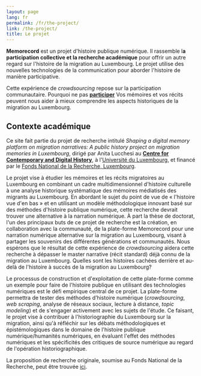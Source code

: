 ```yaml
---
layout: page
lang: fr
permalink: /fr/the-project/
link: /the-project/
title: Le projet
---
```


**Memorecord** est un projet d'histoire publique numérique. Il rassemble l**a participation collective et la recherche académique** pour offrir un autre regard sur l'histoire de la migration au Luxembourg. Le projet utilise des nouvelles technologies de la communication pour aborder l'histoire de manière participative.



<!-- more -->

Cette expérience de *crowdsourcing* repose sur la participation communautaire. Pourquoi ne pas [**participer**](https://memorecord.uni.lu/fr/take-part/) Vos mémoires et vos récits peuvent nous aider à mieux comprendre les aspects historiques de la migration au Luxembourg.


## **Contexte académique**

Ce site fait partie du projet de recherche intitulé *Shaping a digital memory platform on migration narratives: A public history project on migration memories in Luxembourg*, dirigé par Anita Lucchesi au [**Centre for Contemporary and Digital History**](https://www.c2dh.uni.lu/), à l'[Université du Luxembourg](https://www.uni.lu/), et financé par le [Fonds National de la Recherche, Luxembourg](https://www.fnr.lu).

Le projet vise à étudier les mémoires et les récits migratoires au Luxembourg en combinant un cadre multidimensionnel d'histoire culturelle à une analyse historique systématique des mémoires médiatisés des migrants au Luxembourg. En abordant le sujet du point de vue de « l'histoire vue d'en bas » et en utilisant un modèle méthodologique innovant basé sur des méthodes d'histoire publique numérique, cette recherche devrait trouver une alternative à la narration numérique. À part la thèse de doctorat, l'un des principaux buts de ce projet de recherche est la création, en collaboration avec la communauté, de la plate-forme Memorecord pour une narration numérique alternative sur la migration au Luxembourg, visant à partager les souvenirs des différentes générations et communautés. Nous espérons que le résultat de cette expérience de *crowdsourcing* aidera cette recherche à dépasser le master narrative (récit standard) déjà connu de la migration au Luxembourg. Quelles sont les histoires cachées derrière et au-delà  de l'histoire à succès de la migration au Luxembourg?

Le processus de construction et d'exploitation de cette plate-forme comme un exemple pour faire de l'histoire publique en utilisant des technologies numériques est le défi empirique central de ce projet. La plate-forme permettra de tester des méthodes d’histoire numérique (*crowdsourcing*, *web scraping*, analyse de réseaux sociaux, lecture à distance, *topic modeling*) et de s'engager activement avec les sujets de l'étude. Ce faisant, le projet vise à contribuer à l'historiographie du Luxembourg sur la migration, ainsi qu'à réfléchir sur les débats méthodologiques et épistémologiques dans le domaine de l'histoire publique numérique/humanités numériques, en évaluant l'effet des méthodes numériques et les spécificités des critiques de source numérique au regard de l'opération historiographique.

La proposition de recherche originale, soumise au Fonds National de la Recherche, peut être trouvée [ici](https://historiografianarede.files.wordpress.com/2015/10/lucchesi-fnr.pdf).




